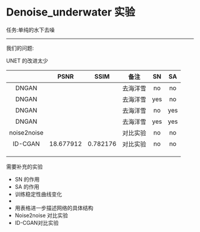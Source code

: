 # Denoise_underwater 实验

任务:单纯的水下去噪

---

我们的问题:

UNET 的改进太少

|             | PSNR | SSIM |   备注   |  SN  |  SA  |
| :---------: | :--: | :--: | :------: | :--: | :--: |
|    DNGAN    |      |      | 去海洋雪 |  no  |  no  |
|    DNGAN    |      |      | 去海洋雪 | yes  |  no  |
|    DNGAN    |      |      | 去海洋雪 |  no  | yes  |
|    DNGAN    |      |      | 去海洋雪 | yes  | yes  |
| noise2noise |      |      | 对比实验 |  no  |  no  |
|   ID-CGAN   | 18.677912 | 0.782176 |  对比实验  |  no  |  no |
|             |      |      |          |      |      |
|             |      |      |          |      |      |
|             |      |      |          |      |      |

需要补充的实验

- SN 的作用
- SA 的作用
- 训练稳定性曲线变化
- 
- 用表格进一步描述网络的具体结构
- Noise2noise 对比实验
- ID-CGAN对比实验

